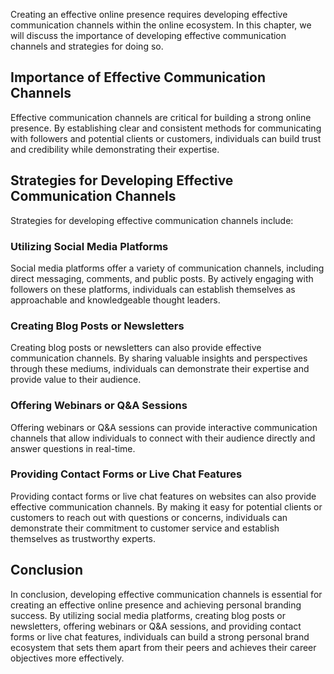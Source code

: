 
Creating an effective online presence requires developing effective communication channels within the online ecosystem. In this chapter, we will discuss the importance of developing effective communication channels and strategies for doing so.

Importance of Effective Communication Channels
----------------------------------------------

Effective communication channels are critical for building a strong online presence. By establishing clear and consistent methods for communicating with followers and potential clients or customers, individuals can build trust and credibility while demonstrating their expertise.

Strategies for Developing Effective Communication Channels
----------------------------------------------------------

Strategies for developing effective communication channels include:

### Utilizing Social Media Platforms

Social media platforms offer a variety of communication channels, including direct messaging, comments, and public posts. By actively engaging with followers on these platforms, individuals can establish themselves as approachable and knowledgeable thought leaders.

### Creating Blog Posts or Newsletters

Creating blog posts or newsletters can also provide effective communication channels. By sharing valuable insights and perspectives through these mediums, individuals can demonstrate their expertise and provide value to their audience.

### Offering Webinars or Q\&A Sessions

Offering webinars or Q\&A sessions can provide interactive communication channels that allow individuals to connect with their audience directly and answer questions in real-time.

### Providing Contact Forms or Live Chat Features

Providing contact forms or live chat features on websites can also provide effective communication channels. By making it easy for potential clients or customers to reach out with questions or concerns, individuals can demonstrate their commitment to customer service and establish themselves as trustworthy experts.

Conclusion
----------

In conclusion, developing effective communication channels is essential for creating an effective online presence and achieving personal branding success. By utilizing social media platforms, creating blog posts or newsletters, offering webinars or Q\&A sessions, and providing contact forms or live chat features, individuals can build a strong personal brand ecosystem that sets them apart from their peers and achieves their career objectives more effectively.
